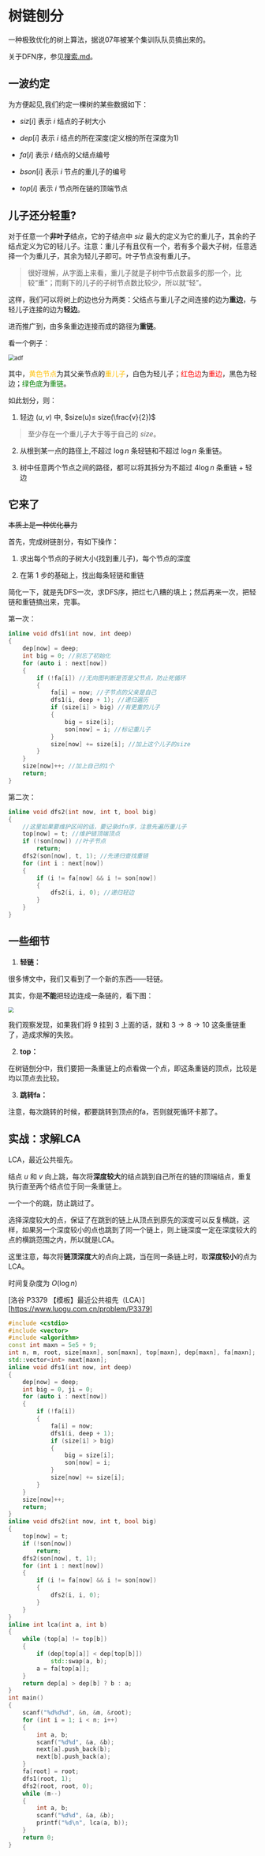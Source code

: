 # 树链刨分

一种极致优化的树上算法，据说07年被某个集训队队员搞出来的。

关于DFN序，参见[搜索.md](./搜索.md)。

## 一波约定

为方便起见,我们约定一棵树的某些数据如下：

- $siz[i]$ 表示 $i$ 结点的子树大小

- $dep[i]$ 表示 $i$ 结点的所在深度(定义根的所在深度为$1$)

- $fa[i]$ 表示 $i$ 结点的父结点编号

- $bson[i]$ 表示 $i$ 节点的重儿子的编号

- $top[i]$ 表示 $i$ 节点所在链的顶端节点

## 儿子还分轻重?

对于任意一个**非叶子**结点，它的子结点中 $siz$ 最大的定义为它的重儿子，其余的子结点定义为它的轻儿子。注意：重儿子有且仅有一个，若有多个最大子树，任意选择一个为重儿子，其余为轻儿子即可。叶子节点没有重儿子。

> 很好理解，从字面上来看，重儿子就是子树中节点数最多的那一个，比较“重”；而剩下的儿子的子树节点数比较少，所以就“轻”。

这样，我们可以将树上的边也分为两类：父结点与重儿子之间连接的边为**重边**，与轻儿子连接的边为**轻边**。

进而推广到，由多条重边连接而成的路径为**重链**。

看一个例子：

<img src="%E6%A0%91%E9%93%BE%E5%89%96%E5%88%86.assets/%E6%A0%91%E9%93%BE%E5%89%96%E5%88%86.png" alt="adf" style="zoom:80%;" />

其中，<font color="ffbf00">黄色节点</font>为其父亲节点的<font color="ffbf00">重儿子</font>，白色为轻儿子；<font color="red">红色边</font>为<font color="red">重边</font>，黑色为轻边；<font color="green">绿色底</font>为<font color="green">重链</font>。

如此划分，则：

1. 轻边 $(u,v)$ 中, $size(u)≤ size(\frac{v}{2})$

>至少存在一个重儿子大于等于自己的 $size$。

2. 从根到某一点的路径上,不超过 $\log{n}$ 条轻链和不超过 $\log{n}$ 条重链。

3. 树中任意两个节点之间的路径，都可以将其拆分为不超过 $4\log{n}$ 条重链 + 轻边

## 它来了

~~本质上是一种优化暴力~~

首先，完成树链剖分，有如下操作：

1. 求出每个节点的子树大小(找到重儿子)，每个节点的深度

2. 在第 $1$ 步的基础上，找出每条轻链和重链

简化一下，就是先DFS一次，求DFS序，把烂七八糟的填上；然后再来一次，把轻链和重链搞出来，完事。

第一次：

```c++
inline void dfs1(int now, int deep)
{
    dep[now] = deep;
    int big = 0; //别忘了初始化
    for (auto i : next[now])
    {
        if (!fa[i]) //无向图判断是否是父节点，防止死循环
        {
            fa[i] = now; //子节点的父亲是自己
            dfs1(i, deep + 1); //递归遍历
            if (size[i] > big) //有更重的儿子
            {
                big = size[i];
                son[now] = i; //标记重儿子
            }
            size[now] += size[i]; //加上这个儿子的size
        }
    }
    size[now]++; //加上自己的1个
    return;
}
```

第二次：

```c++
inline void dfs2(int now, int t, bool big)
{
    //这里如果要维护区间的话，要记录dfn序，注意先遍历重儿子
    top[now] = t; //维护链顶端顶点
    if (!son[now]) //叶子节点
        return;
    dfs2(son[now], t, 1); //先递归查找重链
    for (int i : next[now])
    {
        if (i != fa[now] && i != son[now])
        {
            dfs2(i, i, 0); //递归轻边
        }
    }
}
```



## 一些细节

1. **轻链：**

很多博文中，我们又看到了一个新的东西——轻链。

其实，你是**不能**把轻边连成一条链的，看下图：

<img src="%E6%A0%91%E9%93%BE%E5%89%96%E5%88%86.assets/graph%20(3)-16332643443841.png" style="zoom:70%;" />

我们观察发现，如果我们将 $9$ 挂到 $3$ 上面的话，就和 $3\rightarrow8\rightarrow10$ 这条重链重了，造成求解的失败。

2. **top：**

在树链刨分中，我们要把一条重链上的点看做一个点，即这条重链的顶点，比较是均以顶点去比较。

3. **跳转fa：**

注意，每次跳转的时候，都要跳转到顶点的fa，否则就死循环卡那了。

## 实战：求解LCA

LCA，最近公共祖先。

结点 $u$ 和 $v$ 向上跳，每次将**深度较大**的结点跳到自己所在的链的顶端结点，重复执行直至两个结点位于同一条重链上。

一个一个的跳，防止跳过了。

选择深度较大的点，保证了在跳到的链上从顶点到原先的深度可以反复横跳，这样，如果另一个深度较小的点也跳到了同一个链上，则上链深度一定在深度较大的点的横跳范围之内，所以就是LCA。

这里注意，每次将**链顶深度**大的点向上跳，当在同一条链上时，取**深度较小**的点为LCA。

时间复杂度为 $O(\log{n})$

[洛谷 P3379 【模板】最近公共祖先（LCA）][https://www.luogu.com.cn/problem/P3379]

```c++
#include <cstdio>
#include <vector>
#include <algorithm>
const int maxn = 5e5 + 9;
int n, m, root, size[maxn], son[maxn], top[maxn], dep[maxn], fa[maxn];
std::vector<int> next[maxn];
inline void dfs1(int now, int deep)
{
    dep[now] = deep;
    int big = 0, ji = 0;
    for (auto i : next[now])
    {
        if (!fa[i])
        {
            fa[i] = now;
            dfs1(i, deep + 1);
            if (size[i] > big)
            {
                big = size[i];
                son[now] = i;
            }
            size[now] += size[i];
        }
    }
    size[now]++;
    return;
}
inline void dfs2(int now, int t, bool big)
{
    top[now] = t;
    if (!son[now])
        return;
    dfs2(son[now], t, 1);
    for (int i : next[now])
    {
        if (i != fa[now] && i != son[now])
        {
            dfs2(i, i, 0);
        }
    }
}
inline int lca(int a, int b)
{
    while (top[a] != top[b])
    {
        if (dep[top[a]] < dep[top[b]])
            std::swap(a, b);
        a = fa[top[a]];
    }
    return dep[a] > dep[b] ? b : a;
}
int main()
{
    scanf("%d%d%d", &n, &m, &root);
    for (int i = 1; i < n; i++)
    {
        int a, b;
        scanf("%d%d", &a, &b);
        next[a].push_back(b);
        next[b].push_back(a);
    }
    fa[root] = root;
    dfs1(root, 1);
    dfs2(root, root, 0);
    while (m--)
    {
        int a, b;
        scanf("%d%d", &a, &b);
        printf("%d\n", lca(a, b));
    }
    return 0;
}
```

